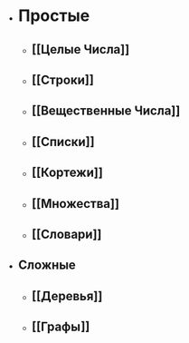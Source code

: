 - # Простые
	- ## [[Целые Числа]]
	- ## [[Строки]]
	- ## [[Вещественные Числа]]
	- ## [[Списки]]
	- ## [[Кортежи]]
	- ## [[Множества]]
	- ## [[Словари]]
- ## Сложные
	- ## [[Деревья]]
	- ## [[Графы]]